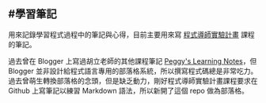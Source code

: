 #學習筆記
---
用來記錄學習程式過程中的筆記與心得，目前主要用來寫 [程式導師實驗計畫](https://github.com/Lidemy/mentor-program) 課程的筆記。

過去曾在 Blogger 上寫過胡立老師的其他課程筆記 [Peggy's Learning Notes](http://peggyloveslearning.blogspot.com/)，但 Blogger 並非設計給程式語言專用的部落格系統，所以撰寫程式碼總是非常吃力。過去曾萌生轉換部落格的念頭，但是缺乏動力，剛好程式導師實驗計畫課程要求在 Github 上寫筆記以練習 Markdown 語法，所以新開了這個 repo 做為部落格。
